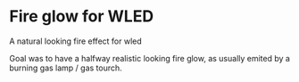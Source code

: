 # Fire glow for WLED
A natural looking fire effect for wled

Goal was to have a halfway realistic looking fire glow, as usually emited by a burning gas lamp / gas tourch.


